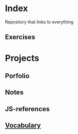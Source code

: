 # Index
Repository that links to everything

## Exercises

# Projects

## Porfolio

## Notes

## JS-references

## [Vocabulary](https://github.com/Souwy/vocabulary/tree/master)
